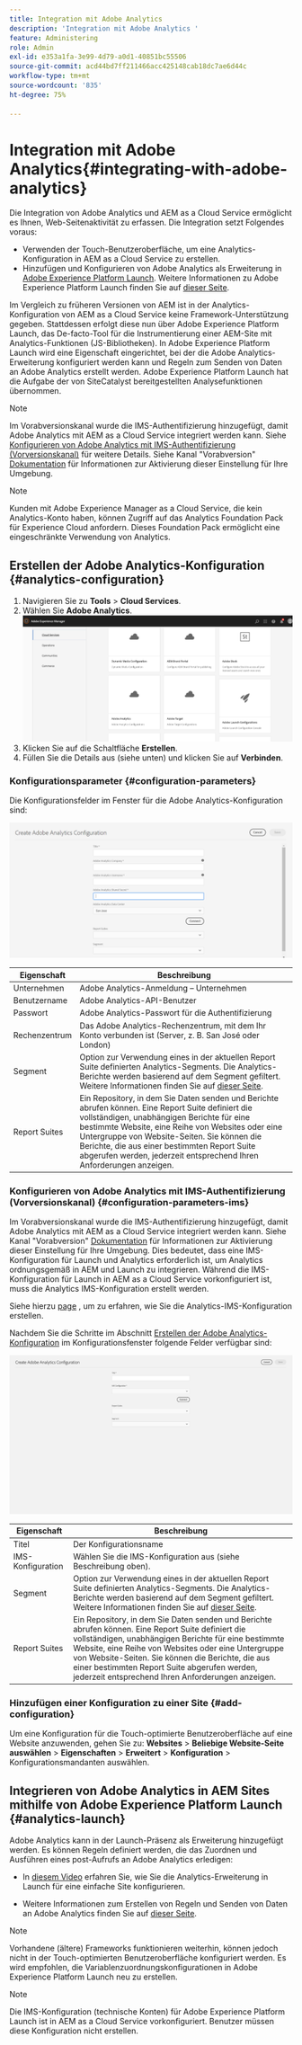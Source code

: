 ```yaml
---
title: Integration mit Adobe Analytics
description: 'Integration mit Adobe Analytics '
feature: Administering
role: Admin
exl-id: e353a1fa-3e99-4d79-a0d1-40851bc55506
source-git-commit: acd44bd7ff211466acc425148cab18dc7ae6d44c
workflow-type: tm+mt
source-wordcount: '835'
ht-degree: 75%

---
```


# Integration mit Adobe Analytics{#integrating-with-adobe-analytics}

Die Integration von Adobe Analytics und AEM as a Cloud Service ermöglicht es Ihnen, Web-Seitenaktivität zu erfassen. Die Integration setzt Folgendes voraus:

* Verwenden der Touch-Benutzeroberfläche, um eine Analytics-Konfiguration in AEM as a Cloud Service zu erstellen.
* Hinzufügen und Konfigurieren von Adobe Analytics als Erweiterung in [Adobe Experience Platform Launch](#analytics-launch). Weitere Informationen zu Adobe Experience Platform Launch finden Sie auf [dieser Seite](https://experienceleague.adobe.com/docs/experience-platform/tags/get-started/quick-start.html?lang=de).

Im Vergleich zu früheren Versionen von AEM ist in der Analytics-Konfiguration von AEM as a Cloud Service keine Framework-Unterstützung gegeben. Stattdessen erfolgt diese nun über Adobe Experience Platform Launch, das De-facto-Tool für die Instrumentierung einer AEM-Site mit Analytics-Funktionen (JS-Bibliotheken). In Adobe Experience Platform Launch wird eine Eigenschaft eingerichtet, bei der die Adobe Analytics-Erweiterung konfiguriert werden kann und Regeln zum Senden von Daten an Adobe Analytics erstellt werden. Adobe Experience Platform Launch hat die Aufgabe der von SiteCatalyst bereitgestellten Analysefunktionen übernommen.

>[!NOTE]
>Im Vorabversionskanal wurde die IMS-Authentifizierung hinzugefügt, damit Adobe Analytics mit AEM as a Cloud Service integriert werden kann. Siehe [Konfigurieren von Adobe Analytics mit IMS-Authentifizierung (Vorversionskanal)](#configuration-parameters-ims) für weitere Details. Siehe Kanal &quot;Vorabversion&quot; [Dokumentation](https://experienceleague.adobe.com/docs/experience-manager-cloud-service/content/release-notes/prerelease.html#enable-prerelease) für Informationen zur Aktivierung dieser Einstellung für Ihre Umgebung.

>[!NOTE]
>
>Kunden mit Adobe Experience Manager as a Cloud Service, die kein Analytics-Konto haben, können Zugriff auf das Analytics Foundation Pack für Experience Cloud anfordern. Dieses Foundation Pack ermöglicht eine eingeschränkte Verwendung von Analytics.

## Erstellen der Adobe Analytics-Konfiguration {#analytics-configuration}

1. Navigieren Sie zu **Tools** > **Cloud Services**.
2. Wählen Sie **Adobe Analytics**.
   ![Adobe Analytics-Fenster](assets/analytics_screen2.png "Adobe Analytics-Fenster")
3. Klicken Sie auf die Schaltfläche **Erstellen**.
4. Füllen Sie die Details aus (siehe unten) und klicken Sie auf **Verbinden**.

### Konfigurationsparameter {#configuration-parameters}

Die Konfigurationsfelder im Fenster für die Adobe Analytics-Konfiguration sind:

![Konfigurationsparameter](assets/properties_field1.png "Konfigurationsparameter")

| Eigenschaft | Beschreibung |
|---|---|
| Unternehmen | Adobe Analytics-Anmeldung – Unternehmen |
| Benutzername | Adobe Analytics-API-Benutzer |
| Passwort | Adobe Analytics-Passwort für die Authentifizierung |
| Rechenzentrum | Das Adobe Analytics-Rechenzentrum, mit dem Ihr Konto verbunden ist (Server, z. B. San José oder London) |
| Segment | Option zur Verwendung eines in der aktuellen Report Suite definierten Analytics-Segments. Die Analytics-Berichte werden basierend auf dem Segment gefiltert. Weitere Informationen finden Sie auf [dieser Seite](https://experienceleague.adobe.com/docs/analytics/components/segmentation/seg-overview.html?lang=de). |
| Report Suites | Ein Repository, in dem Sie Daten senden und Berichte abrufen können. Eine Report Suite definiert die vollständigen, unabhängigen Berichte für eine bestimmte Website, eine Reihe von Websites oder eine Untergruppe von Website-Seiten. Sie können die Berichte, die aus einer bestimmten Report Suite abgerufen werden, jederzeit entsprechend Ihren Anforderungen anzeigen. |

### Konfigurieren von Adobe Analytics mit IMS-Authentifizierung (Vorversionskanal) {#configuration-parameters-ims}

Im Vorabversionskanal wurde die IMS-Authentifizierung hinzugefügt, damit Adobe Analytics mit AEM as a Cloud Service integriert werden kann. Siehe Kanal &quot;Vorabversion&quot; [Dokumentation](https://experienceleague.adobe.com/docs/experience-manager-cloud-service/content/release-notes/prerelease.html#enable-prerelease) für Informationen zur Aktivierung dieser Einstellung für Ihre Umgebung. Dies bedeutet, dass eine IMS-Konfiguration für Launch und Analytics erforderlich ist, um Analytics ordnungsgemäß in AEM und Launch zu integrieren. Während die IMS-Konfiguration für Launch in AEM as a Cloud Service vorkonfiguriert ist, muss die Analytics IMS-Konfiguration erstellt werden.

Siehe hierzu [page](/help/sites-cloud/integrating/integration-adobe-analytics-ims.md) , um zu erfahren, wie Sie die Analytics-IMS-Konfiguration erstellen.

Nachdem Sie die Schritte im Abschnitt [Erstellen der Adobe Analytics-Konfiguration](#configuration-parameters) im Konfigurationsfenster folgende Felder verfügbar sind:

![Konfigurationsparameter](assets/properties_field2.png "Konfigurationsparameter")

| Eigenschaft | Beschreibung |
|---|---|
| Titel | Der Konfigurationsname |
| IMS-Konfiguration | Wählen Sie die IMS-Konfiguration aus (siehe Beschreibung oben). |
| Segment | Option zur Verwendung eines in der aktuellen Report Suite definierten Analytics-Segments. Die Analytics-Berichte werden basierend auf dem Segment gefiltert. Weitere Informationen finden Sie auf [dieser Seite](https://experienceleague.adobe.com/docs/analytics/components/segmentation/seg-overview.html). |
| Report Suites | Ein Repository, in dem Sie Daten senden und Berichte abrufen können. Eine Report Suite definiert die vollständigen, unabhängigen Berichte für eine bestimmte Website, eine Reihe von Websites oder eine Untergruppe von Website-Seiten. Sie können die Berichte, die aus einer bestimmten Report Suite abgerufen werden, jederzeit entsprechend Ihren Anforderungen anzeigen. |

### Hinzufügen einer Konfiguration zu einer Site {#add-configuration}

Um eine Konfiguration für die Touch-optimierte Benutzeroberfläche auf eine Website anzuwenden, gehen Sie zu: **Websites** > **Beliebige Website-Seite auswählen** > **Eigenschaften** > **Erweitert** > **Konfiguration** > Konfigurationsmandanten auswählen.

## Integrieren von Adobe Analytics in AEM Sites mithilfe von Adobe Experience Platform Launch {#analytics-launch}

Adobe Analytics kann in der Launch-Präsenz als Erweiterung hinzugefügt werden. Es können Regeln definiert werden, die das Zuordnen und Ausführen eines post-Aufrufs an Adobe Analytics erledigen:

* In [diesem Video](https://experienceleague.adobe.com/docs/analytics-learn/tutorials/implementation/via-adobe-launch/basic-configuration-of-the-analytics-launch-extension.html?lang=de) erfahren Sie, wie Sie die Analytics-Erweiterung in Launch für eine einfache Site konfigurieren.

* Weitere Informationen zum Erstellen von Regeln und Senden von Daten an Adobe Analytics finden Sie auf [dieser Seite](https://experienceleague.adobe.com/docs/core-services-learn/implementing-in-websites-with-launch/implement-solutions/analytics.html?lang=de).

>[!NOTE]
>
>Vorhandene (ältere) Frameworks funktionieren weiterhin, können jedoch nicht in der Touch-optimierten Benutzeroberfläche konfiguriert werden. Es wird empfohlen, die Variablenzuordnungskonfigurationen in Adobe Experience Platform Launch neu zu erstellen.

>[!NOTE]
>
>Die IMS-Konfiguration (technische Konten) für Adobe Experience Platform Launch ist in AEM as a Cloud Service vorkonfiguriert. Benutzer müssen diese Konfiguration nicht erstellen.
